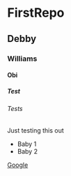 # FirstRepo
## Debby
### Williams
#### Obi
##### Test
###### Tests
Just testing this out

* Baby 1
* Baby 2

[Google](www.google.com)

